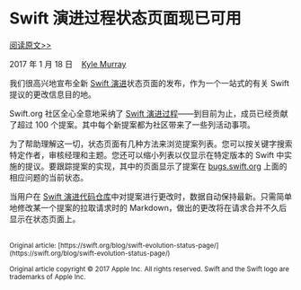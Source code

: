 # Swift 演进过程状态页面现已可用

[阅读原文>>](https://swift.org/blog/swift-evolution-status-page/)

2017 年 1 月 18 日&nbsp;&nbsp;&nbsp;&nbsp;[Kyle Murray](https://github.com/krilnon/)

我们很高兴地宣布全新 [Swift 演进](https://apple.github.io/swift-evolution/)状态页面的发布，作为一个一站式的有关 Swift 提议的更改信息目的地。

Swift.org 社区全心全意地采纳了 [Swift 演进过程](https://github.com/apple/swift-evolution/blob/master/process.md)——到目前为止，成员已经贡献了超过 100 个提案。其中每个新提案都为社区带来了一些列活动事项。

为了帮助理解这一切，状态页面有几种方法来浏览提案列表。您可以按关键字搜索特定作者，审核经理和主题。您还可以缩小列表以仅显示在特定版本的 Swift 中实施的提议。要跟踪提案的实现，其中的页面显示了提案在 [bugs.swift.org](https://bugs.swift.org/) 上面的相应问题的当前状态。

当用户在 [Swift 演进代码仓库](https://github.com/apple/swift-evolution)中对提案进行更改时，数据自动保持最新。只需简单地修改某一个提案的拉取请求时的 Markdown，做出的更改将在请求合并不久后显示在状态页面上。

<br />
<sub>Original article: [https://swift.org/blog/swift-evolution-status-page/](https://swift.org/blog/swift-evolution-status-page/)</sub>

<sup>Original article copyright © 2017 Apple Inc. All rights reserved. Swift and the Swift logo are trademarks of Apple Inc.</sup>
